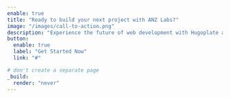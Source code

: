 ```yaml
---
enable: true
title: "Ready to build your next project with ANZ Labs?"
image: "/images/call-to-action.png"
description: "Experience the future of web development with Hugoplate and Hugo. Build lightning-fast static sites with ease and flexibility."
button:
  enable: true
  label: "Get Started Now"
  link: "#"

# don't create a separate page
_build:
  render: "never"
---
```

